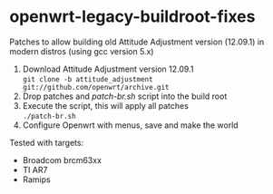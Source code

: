 # openwrt-legacy-buildroot-fixes
Patches to allow building old Attitude Adjustment version (12.09.1) in modern 
distros (using gcc version 5.x)

1. Download Attitude Adjustment version 12.09.1  
    `git clone -b attitude_adjustment git://github.com/openwrt/archive.git`
2. Drop patches and *patch-br.sh* script into the build root
3. Execute the script, this will apply all patches  
    `./patch-br.sh`
4. Configure Openwrt with menus, save and make the world

Tested with targets:  
* Broadcom brcm63xx
* TI AR7
* Ramips